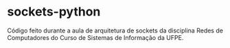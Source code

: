 # sockets-python

Código feito durante a aula de arquitetura de sockets da disciplina Redes de Computadores do Curso de Sistemas de Informação da UFPE.
